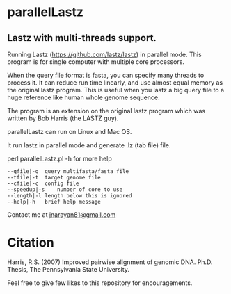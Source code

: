 # parallelLastz
## Lastz with multi-threads support.

Running Lastz (https://github.com/lastz/lastz) in parallel mode. This program is for single computer with multiple core processors.

When the query file format is fasta, you can specify many threads to process it. It can reduce run time linearly, and use almost equal memory as the original lastz program. This is useful when you lastz a big query file to a huge reference like human whole genome sequence.

The program is an extension on the original lastz program which was written by Bob Harris (the LASTZ guy).

parallelLastz can run on Linux and Mac OS.

It run lastz in parallel mode and generate <chr>.lz (tab file) file.

perl parallelLastz.pl -h for more help

```
--qfile|-q	query multifasta/fasta file
--tfile|-t	target genome file
--cfile|-c	config file
--speedup|-s	number of core to use
--length|-l	length below this is ignored
--help|-h	brief help message
```

Contact me at jnarayan81@gmail.com

# Citation
Harris, R.S. (2007) Improved pairwise alignment of genomic DNA. Ph.D. Thesis, The Pennsylvania State University.

Feel free to give few likes to this repository for encouragements. 
